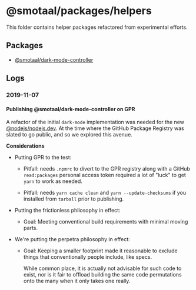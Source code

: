 ﻿# @smotaal/packages/helpers

This folder contains helper packages refactored from experimental efforts.

## Packages

- [@smotaal/dark-mode-controller][]

## Logs

### 2019-11-07

#### Publishing @smotaal/dark-mode-controller on GPR

A refactor of the initial `dark-mode` implementation was needed for the new [@nodejs/nodejs.dev][]. At the time where the GitHub Package Registry was slated to go public, and so we explored this avenue.

**Considerations**

- Putting GPR to the test:

  - Pitfall: needs `.npmrc` to divert to the GPR registry along with a GitHub `read:packages` personal access token required a lot of "luck" to get `yarn` to work as needed.

  - Pitfall: needs `yarn cache clean` and `yarn --update-checksums` if you installed from `tarball` prior to publishing.

- Putting the frictionless philosophy in effect:

  - Goal: Meeting conventional build requirements with minimal moving parts.

- We're putting the perpetra philosophy in effect:

  - Goal: Keeping a smaller footprint made it reasonable to exclude things that conventionally people include, like specs.

    While common place, it is actually not advisable for such code to exist, nor is it fair to offload building the same code permutations onto the many when it only takes one really.

[@smotaal/dark-mode-controller]: ./dark-mode-controller/README.md
[@nodejs/nodejs.dev]: https://www.github.com/nodejs/nodejs.dev
